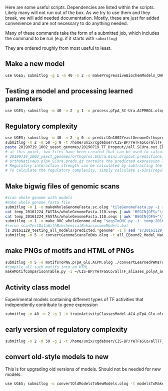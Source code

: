 Here are some useful scripts. Dependencies are listed within the scripts. Likely many will not run out of the box. As we try to use them and they break, we will add needed documentation. Mostly, these are just for added convenience and are not necessary to do anything needed.

Many of these commands take the form of a submitted job, which includes the command to be run (e.g. if it starts with `submitlog`)

They are ordered roughly from most useful to least. 

## Make a new model
```bash
use UGES; submitlog -g 1 -m 40 -n 2 -o makeProgressiveBiochemModels_OHC_Scratch_pTpA_SC-Ura_EB2.olog  "./makeProgressiveBiochemicalModels.bat 20161024_average_promoter_ELs_per_seq_N80_SC-Ura_Y8203_ALL.shuffled_OHC_train.txt.gz EBound2_progressive_learning_pTpA_SC-Ura 110 -eb -v -v -v"
```

## Testing a model and processing learned parameters
```bash
use UGES; submitlog -m 40 -n 2 -g 1 -o process.pTpA_SC-Ura.ACPMBOL.olog "./processLearnedModel.bat EBound2_progressive_learning_pTpA_SC-Ura.ACPMBOL.conf.sh"
```


## Regulatory complexity
```bash
use UGES; submitlog -m 40 -n 2 -g 0 -o predictOn1002YeastGenomeOrthopros.SCUra.olog "predictThermodynamicEnhancosomeModel.py -i  20190719_1002_yeast_genomes/orthoNative80.2.110.OHC.seq.gz  -o 20190719_1002_yeast_genomes/orthoNative80.pTpA_SCUra.preds.gz  -v -v -v  -M EBound2_progressive_learning_pTpA_SC-Ura.ACPMBOL.Model  -sl 110  -b 256 -t 2 "
submitlog -n 2 -m 50 -g 0 -t /home/unix/cgdeboer/CIS-BP/YeTFaSCo/allTF_PKdMFiles_polyA_and_FZF1.txt  -o calcGiniByTFDropout_P1.orthopros.SCUra.olog ./calcGiniByTFDropout_P1.bat /home/unix/cgdeboer/CIS-BP/YeTFaSCo/allTF_PKdMFiles_polyA_and_FZF1.txt 20190719_1002_yeast_genomes/20190719_TF_Dropout/all.SCUra.out  EBound2_progressive_learning_pTpA_SC-Ura.ACPMBOL  20190719_1002_yeast_genomes/orthoNative80.2.110.OHC.seq.gz
paste 20190719_1002_yeast_genomes/20190719_TF_Dropout//all.SCUra.out.EBound2_progressive_learning_pTpA_SC-Ura.ACPMBOL.*.out | awk 'BEGIN{OFS="\t"}{ for (i=3;i<=NF;i+=2) $i="" } 1' | sed 's/\t\t/\t/g' | gzip  > 20190719_1002_yeast_genomes/orthopros.SCUra.Gini.dropout.predictions.txt.gz
# at this point, two files have been created that can be used to calculate regulatory complexity
# 20190719_1002_yeast_genomes/orthopros.SCUra.Gini.dropout.predictions.txt.gz contains the predicted expression levels when each TF is (individually) left out (1 column per TF, 1 row per sequence).
# orthoNative80.pTpA_SCUra.preds.gz contains the predicted expression levels for the full model (1 row per sequence, "predicted" column.
# Regulatory interaction strength can be calculated by subtracting the full model's predictions from the predictions when each model is dropped out (full-dropout). Thus, a positive value indicates that the TF increases expression. 
# To calculate the regulatory complexity, simply calculate 1-Gini(regulatory interaction strengths) for each sequence
```


## Make bigwig files of genomic scans
```bash
#scan whole genome with models
#make whole genome fasta file
submitlog -m 1 -o makeWholeGenomeFasta.sc.olog "tileGenomeFasta.py -i ~/genomes/sc/20110203_R64/chrX.map -s 110 -p 1 -t -o temp_20161224_FASTAs/wholeGenomeFasta.110.seqs"
cat temp_20161224_FASTAs/wholeGenomeFasta.110.seqs | awk 'BEGIN{OFS="\t";FS="\t"};{print $1}' | gzip -c >temp_20161224_FASTAs/wholeGenomeFasta.110.names.gz
cat temp_20161224_FASTAs/wholeGenomeFasta.110.seqs | awk 'BEGIN{OFS="\t";FS="\t"};{print $2,0}' | gzip -c >temp_20161224_FASTAs/wholeGenomeFasta.110.seqs.gz
submitlog -m 1 -o make_OHC_wholeGenome.olog "seqsToOHC.py -i  temp_20161224_FASTAs/wholeGenomeFasta.110.seqs.gz  -m 110 -o temp_20161224_FASTAs/wholeGenomeFasta.110.OHC.gz"
#rerun scanTestDataWithBiochemicalEnhancosomeModels.bat
ls 20161129_testing_all_models/predicted.*genome* -1 | sed 's/20161129_testing_all_models\/predicted.//g' | sed 's/.genome.txt//g' > all_EBound2_Model_Namess.txt
submitlog -m 5 -o convertGenomeScansToBWs.olog -t all_EBound2_Model_Namess.txt ./convertGenomeScansToBWs.bat all_EBound2_Model_Namess.txt
```

## make PNGs of motifs and HTML of PNGs
```bash
submitlog -m 5 -o motifsToPNG.pTpA_Glu.ACPM.olog ./convertLearnedPWMsToPNGs.bat ../../../20160525_NextSeq_pTpA_and_Abf1TATA/analysis/tensorflow/EBound2_progressive_learning_pTpA_Glu.ACPM.pkdms LEARNED_LOGOS/EBound2_progressive_learning/pTpA_Glu.ACP
#compile all such motifs into an HTML
makeMotifComparisonTable.py -i ~/CIS-BP/YeTFaSCo/allTF_aliases_polyA_and_FZF1.txt -ip Original/,EBound2_progressive_learning/pTpA_Glu.ACPM/,EBound2_progressive_learning/Abf1TATA_Glu.ACPM/,EBound2_progressive_learning/pTpA_Gal.ACPM/,EBound2_progressive_learning/pTpA_Gly.ACPM/ -is .pfm.png,.pfm.png,.pfm.png,.pfm.png,.pfm.png -o LEARNED_LOGOS/pfm_motif_table.html
```

## Activity class model
Experimental models containing different types of TF activities that independently contribute to gene expression
```bash
submitlog -m 40 -n 2 -g 1 -o trainActivityClassesModel.AC4.pTpA_Glu.olog ./trainActivityClassesModel_nAC.bat sisterDir/20160609_average_promoter_ELs_per_seq_pTpA_ALL.shuffled_OHC_train.txt.gz pTpA_Glu 110 4
```

## early version of regulatory complexity
```bash
submitlog -n 2 -m 50 -g 1 -t /home/unix/cgdeboer/CIS-BP/YeTFaSCo/allTF_PKdMFiles_polyA_and_FZF1.txt  -o dropoutTFsOneByOne.out ./dropoutTFsOneByOne.bat /home/unix/cgdeboer/CIS-BP/YeTFaSCo/allTF_PKdMFiles_polyA_and_FZF1.txt 20181110_TF_Dropout/out  EBound2_progressive_learning_pTpA_Glu.ACPMB.pos " -VARIABLE"
```


## convert old-style models to new
This is for upgrading old versions of models. Should not be needed for new models.
```bash
use UGES; submitlog -o convertOldModelsToNewModels.olog -t modelsToMakeFromCkpts.txt -n 2 -g 0 -m 60 ./convertOldModelsToNewModels.bat modelsToMakeFromCkpts.txt
```
